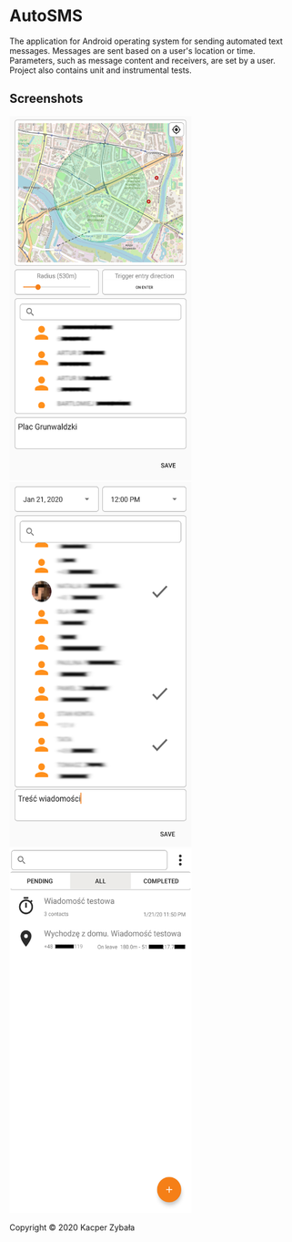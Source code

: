 # AutoSMS
The application for Android operating system for sending automated text messages. Messages are sent based on a user's location or time. Parameters, such as message content and receivers, are set by a user. Project also contains unit and instrumental tests.

## Screenshots
<img src=doc/scras_set_location.png width=320 height=640/>
<img src=doc/scras_selected_timetr.png width=320 height=640/>
<img src=doc/scras_pending_messages.png width=320 height=640/>


Copyright © 2020 Kacper Zybała
